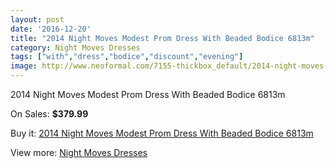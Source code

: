 ```yaml
---
layout: post
date: '2016-12-20'
title: "2014 Night Moves Modest Prom Dress With Beaded Bodice 6813m"
category: Night Moves Dresses
tags: ["with","dress","bodice","discount","evening"]
image: http://www.neoformal.com/7155-thickbox_default/2014-night-moves-modest-prom-dress-with-beaded-bodice-6813m.jpg
---
```

2014 Night Moves Modest Prom Dress With Beaded Bodice 6813m

On Sales: **$379.99**
<a href="https://www.neoformal.com/en/night-moves-dresses/2554-2014-night-moves-modest-prom-dress-with-beaded-bodice-6813m.html"><amp-img layout="responsive" width="600" height="600" src="//www.neoformal.com/7155-thickbox_default/2014-night-moves-modest-prom-dress-with-beaded-bodice-6813m.jpg" alt="2014 Night Moves Modest Prom Dress With Beaded Bodice 6813m 0" /></a>
<a href="https://www.neoformal.com/en/night-moves-dresses/2554-2014-night-moves-modest-prom-dress-with-beaded-bodice-6813m.html"><amp-img layout="responsive" width="600" height="600" src="//www.neoformal.com/7158-thickbox_default/2014-night-moves-modest-prom-dress-with-beaded-bodice-6813m.jpg" alt="2014 Night Moves Modest Prom Dress With Beaded Bodice 6813m 1" /></a>
<a href="https://www.neoformal.com/en/night-moves-dresses/2554-2014-night-moves-modest-prom-dress-with-beaded-bodice-6813m.html"><amp-img layout="responsive" width="600" height="600" src="//www.neoformal.com/7157-thickbox_default/2014-night-moves-modest-prom-dress-with-beaded-bodice-6813m.jpg" alt="2014 Night Moves Modest Prom Dress With Beaded Bodice 6813m 2" /></a>
<a href="https://www.neoformal.com/en/night-moves-dresses/2554-2014-night-moves-modest-prom-dress-with-beaded-bodice-6813m.html"><amp-img layout="responsive" width="600" height="600" src="//www.neoformal.com/7156-thickbox_default/2014-night-moves-modest-prom-dress-with-beaded-bodice-6813m.jpg" alt="2014 Night Moves Modest Prom Dress With Beaded Bodice 6813m 3" /></a>

Buy it: [2014 Night Moves Modest Prom Dress With Beaded Bodice 6813m](https://www.neoformal.com/en/night-moves-dresses/2554-2014-night-moves-modest-prom-dress-with-beaded-bodice-6813m.html "2014 Night Moves Modest Prom Dress With Beaded Bodice 6813m")

View more: [Night Moves Dresses](https://www.neoformal.com/en/23-night-moves-dresses "Night Moves Dresses")